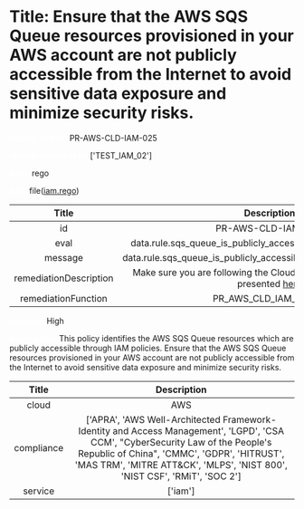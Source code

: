 



# Title: Ensure that the AWS SQS Queue resources provisioned in your AWS account are not publicly accessible from the Internet to avoid sensitive data exposure and minimize security risks.


***<font color="white">Master Test Id:</font>*** PR-AWS-CLD-IAM-025

***<font color="white">Master Snapshot Id:</font>*** ['TEST_IAM_02']

***<font color="white">type:</font>*** rego

***<font color="white">rule:</font>*** file([iam.rego])  
  
  
  
  

|Title|Description|
| :---: | :---: |
|id|PR-AWS-CLD-IAM-025|
|eval|data.rule.sqs_queue_is_publicly_accessible_through_iam_policies|
|message|data.rule.sqs_queue_is_publicly_accessible_through_iam_policies_err|
|remediationDescription|Make sure you are following the Cloudformation template format presented <a href='https://boto3.amazonaws.com/v1/documentation/api/latest/reference/services/iam.html#IAM.Client.get_role' target='_blank'>here</a>|
|remediationFunction|PR_AWS_CLD_IAM_025.py|


***<font color="white">Severity:</font>*** High

***<font color="white">Description:</font>*** This policy identifies the AWS SQS Queue resources which are publicly accessible through IAM policies. Ensure that the AWS SQS Queue resources provisioned in your AWS account are not publicly accessible from the Internet to avoid sensitive data exposure and minimize security risks.  
  
  

|Title|Description|
| :---: | :---: |
|cloud|AWS|
|compliance|['APRA', 'AWS Well-Architected Framework-Identity and Access Management', 'LGPD', 'CSA CCM', "CyberSecurity Law of the People's Republic of China", 'CMMC', 'GDPR', 'HITRUST', 'MAS TRM', 'MITRE ATT&CK', 'MLPS', 'NIST 800', 'NIST CSF', 'RMiT', 'SOC 2']|
|service|['iam']|



[iam.rego]: https://github.com/prancer-io/prancer-compliance-test/tree/master/aws/cloud/iam.rego

